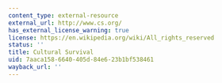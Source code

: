```yaml
---
content_type: external-resource
external_url: http://www.cs.org/
has_external_license_warning: true
license: https://en.wikipedia.org/wiki/All_rights_reserved
status: ''
title: Cultural Survival
uid: 7aaca158-6640-405d-84e6-23b1bf538461
wayback_url: ''
---
```


